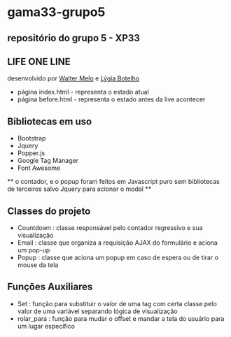 # gama33-grupo5
## repositório do grupo 5 - XP33

## LIFE ONE LINE

desenvolvido por [Walter Melo](https://github.com/walmello24)
 e [Lýgia Botelho](https://github.com/Lygiasbotelho)

 - página index.html - representa o estado atual
 - página before.html - representa o estado antes da live acontecer


## Bibliotecas em uso

- Bootstrap
- Jquery
- Popper.js
- Google Tag Manager
- Font Awesome

** o contador, e o popup foram feitos em Javascript puro sem bibliotecas de terceiros salvo Jquery para acionar o modal **

## Classes do projeto

- Countdown : classe responsável pelo contador regressivo e sua visualização
- Email : classe que organiza a requisição AJAX do formulário e aciona um pop-up
- Popup : classe que aciona um popup em caso de espera ou de tirar o mouse da tela

## Funções Auxiliares

- Set : função para substituir o valor de uma tag com certa classe pelo valor de uma variável separando lógica de visualização
- rolar_para : função para mudar o offset e mandar a tela do usuário para um lugar específico
